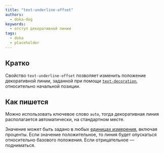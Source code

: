 ```yaml
---
title: "text-underline-offset"
authors:
  - doka-dog
keywords:
  - отступ декоративной линии
tags:
  - doka
  - placeholder
---
```


## Кратко

Свойство `text-underline-offset` позволяет изменить положение декоративной линии, заданной при помощи [`text-decoration`](/css/text-decoration), относительно начальной позиции.

## Как пишется

Можно использовать ключевое слово `auto`, тогда декоративная линия располагается автоматически, на стандартном месте.

Значение может быть задано в любых [единицах измерения](/css/numeric-types), включая проценты. Если значение положительное, то линия будет опускаться относительно базового положения. Если отрицательное — подниматься.
